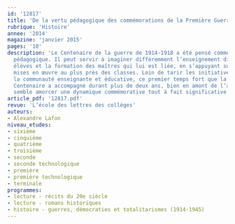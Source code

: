 ```yaml
---
id: '12817'
title: 'De la vertu pédagogique des commémorations de la Première Guerre mondiale'
rubrique: 'Histoire'
annee: '2014'
magazine: 'janvier 2015'
pages: '10'
description: 'Le Centenaire de la guerre de 1914-1918 a été pensé comme un laboratoire
  pédagogique. Il peut servir à imaginer différemment l’enseignement dispensé aux
  élèves et la formation des maîtres qui lui est liée, en s’appuyant sur les pratiques
  mises en œuvre au plus près des classes. Loin de tarir les initiatives portées par
  la communauté enseignante et éducative, ce premier temps fort que la Mission du
  Centenaire a accompagné durant plus de deux ans, bien en amont de l’année 2014,
  semble amorcer une dynamique commémorative tout à fait significative...'
article_pdf: '12817.pdf'
revue: 'L’école des lettres des collèges'
auteurs:
- Alexandre Lafon
niveau_etudes:
- sixième
- cinquième
- quatrième
- troisième
- seconde
- seconde technologique
- première
- première technologique
- terminale
programmes:
- lecture - récits du 20e siècle
- lecture - romans historiques
- histoire - guerres, démocraties et totalitarismes (1914-1945)
---
```


